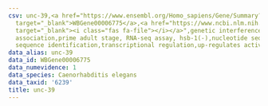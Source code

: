 ```yaml
---
csv: unc-39,<a href="https://www.ensembl.org/Homo_sapiens/Gene/Summary?db=core;g=WBGene00006775"
  target="_blank">WBGene00006775</a>,<a href="https://www.ncbi.nlm.nih.gov/pubmed/30894454"
  target="_blank"><i class="fas fa-file"></i></a>",genetic interference,functional
  association,prime adult stage, RNA-seq assay, hsb-1(-),nucleotide sequence identification,nucleotide
  sequence identification,transcriptional regulation,up-regulates activity
data_alias: unc-39
data_id: WBGene00006775
data_numevidence: 1
data_species: Caenorhabditis elegans
data_taxid: '6239'
title: unc-39
---
```

